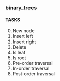 ### binary_trees


#### TASKS
0. New node
1. Insert left
2. Insert right
3. Delete
4. Is leaf
5. Is root
6. Pre-order traversal
7. In-order traversal
8. Post-order traversal